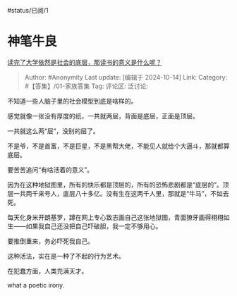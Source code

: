 #status/已阅/1

# 神笔牛良

[读完了大学依然是社会的底层，那读书的意义是什么呢？](https://www.zhihu.com/question/657847327/answer/5493772003)

> Author: #Anonymity
> Last update: [编辑于 2024-10-14]
> Link:
> Category: #【答集】/01-家族答集
> Tag:
> 评论区:
> 泛讨论:

不知道一些人脑子里的社会模型到底是啥样的。

感觉就像一张没有厚度的纸，一共就两层，背面是底层，正面是顶层。

一共就这么两“层”，没别的层了。

不是爷，不是首富，不是巨星，不是黑帮大佬，不能见人就给个大逼斗，那就都算底层。

要苦苦追问“有啥活着的意义”。

因为在这种地狱图里，所有的快乐都是顶层的，所有的恐怖悲剧都是“底层的”。顶层一共两千来号人，底层八十多亿。没有生在这两千人里，那就是“牛马”，不如去死。

每天化身米开朗基罗，蹲在网上专心致志画自己这张地狱图，青面獠牙画得栩栩如生——如果我自己还没把自己吓破胆，我一定不够用心。

要推倒重来，务必吓死我自己。

这种活法，实在是一种了不起的行为艺术。

在犯蠢方面，人类充满天才。

what a poetic irony.
